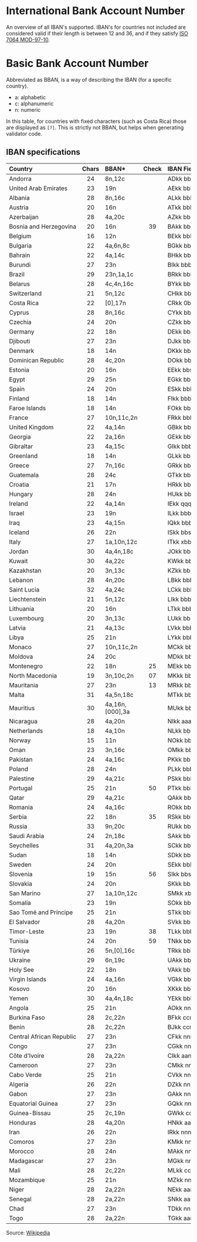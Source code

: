 # International Bank Account Number
An overview of all IBAN's supported. IBAN's for countries not included are
considered valid if their length is between 12 and 36, and if they satisfy
[ISO 7064 MOD-97-10](https://en.wikipedia.org/wiki/ISO/IEC_7064).

# Basic Bank Account Number
Abbreviated as BBAN, is a way of describing the IBAN (for a specific country).
* a: alphabetic
* c: alphanumeric 
* n: numeric

In this table, for countries with fixed characters (such as Costa Rica) those
are displayed as `[?]`. This is strictly not BBAN, but helps when generating
validator code.

## IBAN specifications
| Country                   | Chars | BBAN*           | Check | IBAN Fields                               | Off. | Example                                   |
|:--------------------------|:-----:|:----------------|:-----:|:------------------------------------------|:----:|:------------------------------------------|
| Andorra                   |    24 | 8n,12c          |       | ADkk bbbb ssss cccc cccc cccc             | yes  | AD12 0001 2030 2003 5910 0100             |
| United Arab Emirates      |    23 | 19n             |       | AEkk bbbc cccc cccc cccc ccc              | yes  | AE95 0210 0000 0069 3123 456              |
| Albania                   |    28 | 8n,16c          |       | ALkk bbbs sssx cccc cccc cccc cccc        | yes  | AL47 2121 1009 0000 0002 3569 8741        |
| Austria                   |    20 | 16n             |       | ATkk bbbb bccc cccc cccc                  | yes  | AT61 1904 3002 3457 3201                  |
| Azerbaijan                |    28 | 4a,20c          |       | AZkk bbbb cccc cccc cccc cccc cccc        | yes  | AZ21 NABZ 0000 0000 1370 1000 1944        |
| Bosnia and Herzegovina    |    20 | 16n             |    39 | BAkk bbbs sscc cccc ccxx                  | yes  | BA39 1290 0794 0102 8494                  |
| Belgium                   |    16 | 12n             |       | BEkk bbbc cccc ccxx                       | yes  | BE68 5390 0754 7034                       |
| Bulgaria                  |    22 | 4a,6n,8c        |       | BGkk bbbb ssss ttcc cccc cc               | yes  | BG80 BNBG 9661 1020 3456 78               |
| Bahrain                   |    22 | 4a,14c          |       | BHkk bbbb cccc cccc cccc cc               | yes  | BH29 BMAG 1299 1234 56BH 00               |
| Burundi                   |    27 | 23n             |       | BIkk bbbb bsss sscc cccc cccc ccc         | yes  | BI13 2000 1100 0100 0012 3456 789         |
| Brazil                    |    29 | 23n,1a,1c       |       | BRkk bbbb bbbb ssss sccc cccc ccct n      | yes  | BR97 0036 0305 0000 1000 9795 493P 1      |
| Belarus                   |    28 | 4c,4n,16c       |       | BYkk bbbb aaaa cccc cccc cccc cccc        | yes  | BY13 NBRB 3600 9000 0000 2Z00 AB00        |
| Switzerland               |    21 | 5n,12c          |       | CHkk bbbb bccc cccc cccc c                | yes  | CH36 0838 7000 0010 8017 3                |
| Costa Rica                |    22 | [0],17n         |       | CRkk 0bbb cccc cccc cccc cc               | yes  | CR05 0152 0200 1026 2840 66               |
| Cyprus                    |    28 | 8n,16c          |       | CYkk bbbs ssss cccc cccc cccc cccc        | yes  | CY17 0020 0128 0000 0012 0052 7600        |
| Czechia                   |    24 | 20n             |       | CZkk bbbb pppp ppcc cccc cccc             | yes  | CZ65 0800 0000 1920 0014 5399             |
| Germany                   |    22 | 18n             |       | DEkk bbbb bbbb cccc cccc cc               | yes  | DE68 2105 0170 0012 3456 78               |
| Djibouti                  |    27 | 23n             |       | DJkk bbbb bsss sscc cccc cccc ccc         | yes  | DJ21 1000 2010 0104 0994 3020 008         |
| Denmark                   |    18 | 14n             |       | DKkk bbbb cccc cccc cx                    | yes  | DK50 0040 0440 1162 43                    |
| Dominican Republic        |    28 | 4c,20n          |       | DOkk bbbb cccc cccc cccc cccc cccc        | yes  | DO22 ACAU 0000 0000 0001 2345 6789        |
| Estonia                   |    20 | 16n             |       | EEkk bbss cccc cccc cccx                  | yes  | EE38 2200 2210 2014 5685                  |
| Egypt                     |    29 | 25n             |       | EGkk bbbb ssss cccc cccc cccc cccc c      | yes  | EG38 0019 0005 0000 0000 2631 8000 2      |
| Spain                     |    24 | 20n             |       | ESkk bbbb ssss xxcc cccc cccc             | yes  | ES91 2100 0418 4502 0005 1332             |
| Finland                   |    18 | 14n             |       | FIkk bbbb bbcc cccc cx                    | yes  | FI21 1234 5600 0007 85                    |
| Faroe Islands             |    18 | 14n             |       | FOkk bbbb cccc cccc cx                    | yes  | FO20 0040 0440 1162 43                    |
| France                    |    27 | 10n,11c,2n      |       | FRkk bbbb bsss sscc cccc cccc cxx         | yes  | FR14 2004 1010 0505 0001 3M02 606         |
| United Kingdom            |    22 | 4a,14n          |       | GBkk bbbb ssss sscc cccc cc               | yes  | GB46 BARC 2078 9863 2748 45               |
| Georgia                   |    22 | 2a,16n          |       | GEkk bbcc cccc cccc cccc cc               | yes  | GE29 NB00 0000 0101 9049 17               |
| Gibraltar                 |    23 | 4a,15c          |       | GIkk bbbb cccc cccc cccc ccc              | yes  | GI75 NWBK 0000 0000 7099 453              |
| Greenland                 |    18 | 14n             |       | GLkk bbbb cccc cccc cx                    | yes  | GL20 0040 0440 1162 43                    |
| Greece                    |    27 | 7n,16c          |       | GRkk bbbs sssc cccc cccc cccc ccc         | yes  | GR16 0110 1250 0000 0001 2300 695         |
| Guatemala                 |    28 | 24c             |       | GTkk bbbb mmtt cccc cccc cccc cccc        | yes  | GT82 TRAJ 0102 0000 0012 1002 9690        |
| Croatia                   |    21 | 17n             |       | HRkk bbbb bbbc cccc cccc c                | yes  | HR12 1001 0051 8630 0016 0                |
| Hungary                   |    28 | 24n             |       | HUkk bbbs sssx cccc cccc cccc cccx        | yes  | HU42 1177 3016 1111 1018 0000 0000        |
| Ireland                   |    22 | 4a,14n          |       | IEkk qqqq bbbb bbcc cccc cc               | yes  | IE29 AIBK 9311 5212 3456 78               |
| Israel                    |    23 | 19n             |       | ILkk bbbs sscc cccc cccc ccc              | yes  | IL62 0108 0000 0009 9999 999              |
| Iraq                      |    23 | 4a,15n          |       | IQkk bbbb sssc cccc cccc ccc              | yes  | IQ98 NBIQ 8501 2345 6789 012              |
| Iceland                   |    26 | 22n             |       | ISkk bbss ttcc cccc iiii iiii ii          | yes  | IS14 0159 2600 7654 5510 7303 39          |
| Italy                     |    27 | 1a,10n,12c      |       | ITkk xbbb bbss sssc cccc cccc ccc         | yes  | IT60 X054 2811 1010 0000 0123 456         |
| Jordan                    |    30 | 4a,4n,18c       |       | JOkk bbbb ssss cccc cccc cccc cccc cc     | yes  | JO94 CBJO 0010 0000 0000 0131 0003 02     |
| Kuwait                    |    30 | 4a,22c          |       | KWkk bbbb cccc cccc cccc cccc cccc cc     | yes  | KW81 CBKU 0000 0000 0000 1234 5601 01     |
| Kazakhstan                |    20 | 3n,13c          |       | KZkk bbbc cccc cccc cccc                  | yes  | KZ75 125K ZT20 6910 0100                  |
| Lebanon                   |    28 | 4n,20c          |       | LBkk bbbb cccc cccc cccc cccc cccc        | yes  | LB30 0999 0000 0001 0019 2557 9115        |
| Saint Lucia               |    32 | 4a,24c          |       | LCkk bbbb cccc cccc cccc cccc cccc cccc   | yes  | LC55 HEMM 0001 0001 0012 0012 0002 3015   |
| Liechtenstein             |    21 | 5n,12c          |       | LIkk bbbb bccc cccc cccc c                | yes  | LI21 0881 0000 2324 013A A                |
| Lithuania                 |    20 | 16n             |       | LTkk bbbb bccc cccc cccc                  | yes  | LT12 1000 0111 0100 1000                  |
| Luxembourg                |    20 | 3n,13c          |       | LUkk bbbc cccc cccc cccc                  | yes  | LU28 0019 4006 4475 0000                  |
| Latvia                    |    21 | 4a,13c          |       | LVkk bbbb cccc cccc cccc c                | yes  | LV80 BANK 0000 4351 9500 1                |
| Libya                     |    25 | 21n             |       | LYkk bbbs sscc cccc cccc cccc c           | yes  | LY83 0020 4800 0020 1001 2036 1           |
| Monaco                    |    27 | 10n,11c,2n      |       | MCkk bbbb bsss sscc cccc cccc cxx         | yes  | MC11 1273 9000 7000 1111 1000 H79         |
| Moldova                   |    24 | 20c             |       | MDkk bbcc cccc cccc cccc cccc             | yes  | MD24 AG00 0225 1000 1310 4168             |
| Montenegro                |    22 | 18n             |    25 | MEkk bbbc cccc cccc cccc xx               | yes  | ME25 5050 0001 2345 6789 51               |
| North Macedonia           |    19 | 3n,10c,2n       |    07 | MKkk bbbc cccc cccc cxx                   | yes  | MK07 2501 2000 0058 984                   |
| Mauritania                |    27 | 23n             |    13 | MRkk bbbb bsss sscc cccc cccc cxx         | yes  | MR13 0002 0001 0100 0012 3456 753         |
| Malta                     |    31 | 4a,5n,18c       |       | MTkk bbbb ssss sccc cccc cccc cccc ccc    | yes  | MT84 MALT 0110 0001 2345 MTLC AST0 01S    |
| Mauritius                 |    30 | 4a,16n,[000],3a |       | MUkk bbbb bbss cccc cccc cccc 000m mm     | yes  | MU17 BOMM 0101 1010 3030 0200 000M UR     |
| Nicaragua                 |    28 | 4a,20n          |       | NIkk aaaa cccc cccc cccc cccc cccc        | yes  | NI91 BAMC 0112 0203 0000 0355 8124        |
| Netherlands               |    18 | 4a,10n          |       | NLkk bbbb cccc cccc cc                    | yes  | NL20 INGB 0001 2345 67                    |
| Norway                    |    15 | 11n             |       | NOkk bbbb cccc ccx                        | yes  | NO93 8601 1117 947                        |
| Oman                      |    23 | 3n,16c          |       | OMkk bbbc cccc cccc cccc ccc              | yes  | OM34 0180 0104 7042 8485 001              |
| Pakistan                  |    24 | 4a,16c          |       | PKkk bbbb cccc cccc cccc cccc             | yes  | PK36 SCBL 0000 0011 2345 6702             |
| Poland                    |    28 | 24n             |       | PLkk bbbs sssx cccc cccc cccc cccc        | yes  | PL61 1090 1014 0000 0712 1981 2874        |
| Palestine                 |    29 | 4a,21c          |       | PSkk bbbb cccc cccc cccc cccc cccc c      | yes  | PS92 PALS 0000 0000 0400 1234 5670 2      |
| Portugal                  |    25 | 21n             |    50 | PTkk bbbb ssss cccc cccc cccx x           | yes  | PT50 0002 0123 1234 5678 9015 4           |
| Qatar                     |    29 | 4a,21c          |       | QAkk bbbb cccc cccc cccc cccc cccc c      | yes  | QA58 DOHB 0000 1234 5678 90AB CDEF G      |
| Romania                   |    24 | 4a,16c          |       | ROkk bbbb cccc cccc cccc cccc             | yes  | RO49 AAAA 1B31 0075 9384 0000             |
| Serbia                    |    22 | 18n             |    35 | RSkk bbbc cccc cccc cccc xx               | yes  | RS35 2600 0560 1001 6113 79               |
| Russia                    |    33 | 9n,20c          |       | RUkk bbbb bbbb bsss sscc cccc cccc cccc c | yes  | RU02 0445 2560 0407 0281 0412 3456 7890 1 |
| Saudi Arabia              |    24 | 2n,18c          |       | SAkk bbcc cccc cccc cccc cccc             | yes  | SA84 4000 0108 0540 1173 0013             |
| Seychelles                |    31 | 4a,20n,3a       |       | SCkk bbbb bb ss cccc cccc cccc cccc mmm   | yes  | SC18 SSCB 1101 0000 0000 0000 1497 USD    |
| Sudan                     |    18 | 14n             |       | SDkk bbcc cccc cccc cc                    | yes  | SD21 2901 0501 2340 01                    |
| Sweden                    |    24 | 20n             |       | SEkk bbbc cccc cccc cccc cccx             | yes  | SE35 5000 0000 0549 1000 0003             |
| Slovenia                  |    19 | 15n             |    56 | SIkk bbss sccc cccc cxx                   | yes  | SI56 1910 0000 0123 438                   |
| Slovakia                  |    24 | 20n             |       | SKkk bbbb pppp ppcc cccc cccc             | yes  | SK31 1200 0000 1987 4263 7541             |
| San Marino                |    27 | 1a,10n,12c      |       | SMkk xbbb bbss sssc cccc cccc ccc         | yes  | SM86 U032 2509 8000 0000 0270 100         |
| Somalia                   |    23 | 19n             |       | SOkk bbbb sssc cccc cccc ccc              | yes  | SO31 0011 0010 0172 1000 063              |
| Sao Tomé and Príncipe     |    25 | 21n             |       | STkk bbbb ssss cccc cccc cccc c           | yes  | ST23 0001 0001 0051 8453 1014 6           |
| El Salvador               |    28 | 4a,20n          |       | SVkk bbbb cccc cccc cccc cccc cccc        | yes  | SV62 CENR 0000 0000 0000 0070 0025        |
| Timor-Leste               |    23 | 19n             |    38 | TLkk bbbc cccc cccc cccc cxx              | yes  | TL38 0010 0123 4567 8910 106              |
| Tunisia                   |    24 | 20n             |    59 | TNkk bbss sccc cccc cccc ccxx             | yes  | TN59 1000 6035 1835 9847 8831             |
| Türkiye                   |    26 | 5n,[0],16c      |       | TRkk bbbb b0cc cccc cccc cccc cc          | yes  | TR33 0006 1005 1978 6457 8413 26          |
| Ukraine                   |    29 | 6n,19c          |       | UAkk bbbb bbcc cccc cccc cccc cccc c      | yes  | UA21 3996 2200 0002 6007 2335 6600 1      |
| Holy See                  |    22 | 18n             |       | VAkk bbbc cccc cccc cccc cc               | yes  | VA59 0011 2300 0012 3456 78               |
| Virgin Islands            |    24 | 4a,16n          |       | VGkk bbbb cccc cccc cccc cccc             | yes  | VG96 VPVG 0000 0123 4567 8901             |
| Kosovo                    |    20 | 16n             |       | XKkk bbbb cccc cccc cccc                  | yes  | XK05 1212 0123 4567 8906                  |
| Yemen                     |    30 | 4a,4n,18c       |       | YEkk bbbb ssss cccc cccc cccc cccc cc     | yes  | YE09 YECO 0016 0000 0000 1234 5601 01     |
| Angola                    |    25 | 21n             |       | AOkk nnnn nnnn nnnn nnnn nnnn n           | no   | AO06 0044 0000 6729 5030 1010 2           |
| Burkina Faso              |    28 | 2c,22n          |       | BFkk ccnn nnnn nnnn nnnn nnnn nnnn        | no   | BF42 BF08 4010 1300 4635 7400 0390        |
| Benin                     |    28 | 2c,22n          |       | BJkk ccnn nnnn nnnn nnnn nnnn nnnn        | no   | BJ66 BJ06 1010 0100 1443 9000 0769        |
| Central African Republic  |    27 | 23n             |       | CFkk nnnn nnnn nnnn nnnn nnnn nnn         | no   | CF42 2000 1000 0101 2006 9700 160         |
| Congo                     |    27 | 23n             |       | CGkk nnnn nnnn nnnn nnnn nnnn nnn         | no   | CG39 3001 1000 1010 1345 1300 019         |
| Côte d'Ivoire             |    28 | 2a,22n          |       | CIkk aann nnnn nnnn nnnn nnnn nnnn        | no   | CI15 QO48 7501 9424 6931 1090 1733        |
| Cameroon                  |    27 | 23n             |       | CMkk nnnn nnnn nnnn nnnn nnnn nnn         | no   | CM21 1000 2000 3002 7797 6315 008         |
| Cabo Verde                |    25 | 21n             |       | CVkk nnnn nnnn nnnn nnnn nnnn n           | no   | CV64 0005 0000 0020 1082 1514 4           |
| Algeria                   |    26 | 22n             |       | DZkk nnnn nnnn nnnn nnnn nnnn nn          | no   | DZ58 0002 1000 0111 3000 0005 70          |
| Gabon                     |    27 | 23n             |       | GAkk nnnn nnnn nnnn nnnn nnnn nnn         | no   | GA21 4002 1010 0320 0189 0020 126         |
| Equatorial Guinea         |    27 | 23n             |       | GQkk nnnn nnnn nnnn nnnn nnnn nnn         | no   | GQ70 5000 2001 0037 1522 8190 196         |
| Guinea-Bissau             |    25 | 2c,19n          |       | GWkk ccnn nnnn nnnn nnnn nnnn n           | no   | GW04 GW14 3001 0181 8006 3760 1           |
| Honduras                  |    28 | 4a,20n          |       | HNkk aaaa nnnn nnnn nnnn nnnn nnnn        | no   | HN54 PISA 0000 0000 0000 0012 3124        |
| Iran                      |    26 | 22n             |       | IRkk nnnn nnnn nnnn nnnn nnnn nn          | no   | IR58 0540 1051 8002 1273 1130 07          |
| Comoros                   |    27 | 23n             |       | KMkk nnnn nnnn nnnn nnnn nnnn nnn         | no   | KM46 0000 5000 0100 1090 4400 137         |
| Morocco                   |    28 | 24n             |       | MAkk nnnn nnnn nnnn nnnn nnnn nnnn        | no   | MA64 0115 1900 0001 2050 0053 4921        |
| Madagascar                |    27 | 23n             |       | MGkk nnnn nnnn nnnn nnnn nnnn nnn         | no   | MG46 0000 5030 0712 8942 1016 045         |
| Mali                      |    28 | 2c,22n          |       | MLkk ccnn nnnn nnnn nnnn nnnn nnnn        | no   | ML13 ML01 6012 0102 6001 0066 8497        |
| Mozambique                |    25 | 21n             |       | MZkk nnnn nnnn nnnn nnnn nnnn n           | no   | MZ97 1234 1234 1234 1234 1234 1           |
| Niger                     |    28 | 2a,22n          |       | NEkk aann nnnn nnnn nnnn nnnn nnnn        | no   | NE58 NE03 8010 0100 1303 0500 0268        |
| Senegal                   |    28 | 2a,22n          |       | SNkk aann nnnn nnnn nnnn nnnn nnnn        | no   | SN05 TI80 0835 4151 5881 3959 8706        |
| Chad                      |    27 | 23n             |       | TDkk nnnn nnnn nnnn nnnn nnnn nnn         | no   | TD89 6000 2000 0102 7109 1600 153         |
| Togo                      |    28 | 2a,22n          |       | TGkk aann nnnn nnnn nnnn nnnn nnnn        | no   | TG53 TG00 9060 4310 3465 0040 0070        |

Source: [Wikipedia](https://en.wikipedia.org/wiki/International_Bank_Account_Number)
